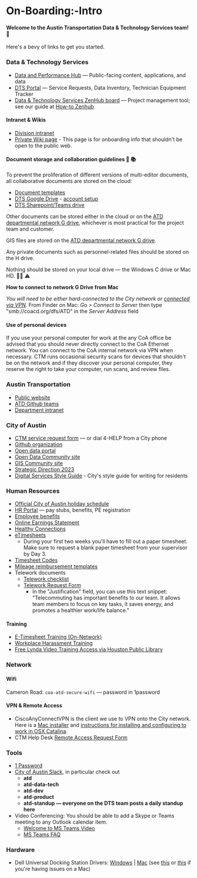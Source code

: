 # On-Boarding:-Intro

#### ​Welcome to the Austin Transportation Data & Technology Services team! 👋

Here's a bevy of links to get you started.​

### Data & Technology Services

* [Data and Performance Hub](http://transportation.austintexas.io/) — Public-facing content, applications, and data
* [DTS Portal](http://atd.knack.com/dts) — Service Requests, Data Inventory, Technician Equipment Tracker
* [Data & Technology Services ZenHub board](https://github.com/cityofaustin/atd-data-tech#workspaces/data--tech-services-5caf7dc6ecad11531cc418ef/board?repos=138333607) — Project management tool; see our guide at [How-to Zenhub](https://github.com/cityofaustin/atd-data-tech/wiki/How-to-ZenHub)

#### Intranet & Wikis

* [Division intranet](https://cityofaustin.sharepoint.com/sites/ATD/DTS/default.aspx)
* [Private Wiki page](https://github.com/orgs/cityofaustin/teams/transportation/discussions/4) - This page is for onboarding info that shouldn't be open to the public web.

#### Document storage and collaboration guidelines 📝 📚

​To prevent the proliferation of different versions of multi-editor documents, all collaborative documents are stored on the cloud:

* [Document templates](https://drive.google.com/open?id=1Txqc8xGkwa3h9lrRoXGzGjLlVo0S8DA6)
* ​[DTS Google Drive](https://drive.google.com/drive/folders/1fNmU-czryk5wJsn1gmb4WYUJJdut8Me7)​ - [​account setup](https://github.com/cityofaustin/atd-data-tech/wiki/Using-Google-as-a-City-employee)​​
* [DTS Sharepoint/Teams drive](https://teams.microsoft.com/_#/tab::7dc26d1f-21aa-43dd-9dd9-ab25188b15a7/General?threadId=19:6125816a2bd34142a9b23fc916a968b8%40thread.skype&ctx=channel)

Other documents can be stored either in the cloud or on the [ATD departmental network G drive](https://coacd.org/dfs/ATD), whichever is most practical for the project team and customer.

GIS files are stored on the [ATD departmental network G drive](https://coacd.org/dfs/ATD).

Any private documents such as personnel-related files should be stored on the H drive.

Nothing should be stored on your local drive — the Windows C drive or Mac HD. 🙅‍♀️ ⚠️

**How to connect to network G Drive from Mac**

_You will need to be either hard-connected to the City network or_ [_connected via VPN_](https://github.com/cityofaustin/atd-data-tech/wiki/On-Boarding%3A-Intro#vpn--remote-access)_._ From Finder on Mac: _Go &gt; Connect to Server_ then type "smb://coacd.org/dfs/ATD" in the _Server Address_ field

#### Use of personal devices

If you use your personal computer for work at the any CoA office be advised that you should never directly connect to the CoA Ethernet network. You can connect to the CoA internal network via VPN when necessary. CTM runs occasional security scans for devices that shouldn't be on the network and if they discover your personal computer, they reserve the right to take your computer, run scans, and review files.

### Austin Transportation

* [Public website](http://www.austintexas.gov/department/transportation)
* [ATD Github teams](https://github.com/orgs/cityofaustin/teams/transportation)
* [Department intranet](https://cityofaustin.sharepoint.com/sites/ATD/default.aspx)

### City of Austin

* [CTM service request form](https://cityofaustin.seamlessdocs.com/f/service_desk) — or dial 4-HELP from a City phone
* [Github organization](https://github.com/cityofaustin)
* [Open data portal](https://data.austintexas.gov/)
* [Open Data Community site](https://opendata.bloomfire.com/)
* [GIS Community site](https://austingis.bloomfire.com/)
* [Strategic Direction 2023](https://austinstrategicplan.bloomfire.com/posts/3301043-austin-strategic-direction-2023-final)
* [Digital Services Style Guide](https://cityofaustin.github.io/digital-services-style-guide/introduction/) - City's style guide for writing for residents

### Human Resources

* [Official City of Austin holiday schedule](http://www.austintexas.gov/department/official-city-holidays)
* [HR Portal](https://hrdcfprod.coacd.org/) — pay stubs, benefits, PE registration
* [Employee benefits](http://www.austintexas.gov/department/active-employee-benefits/)
* [Online Earnings Statement](https://www.ci.austin.tx.us/eaccess/default.cfm)
* [Healthy Connections](http://cityspace.ci.austin.tx.us/services/healthyconnections)
* [eTimesheets](https://pwdweb.austintexas.gov/timesheet/pwd.cfm)
  * During your first two weeks you'll have to fill out a paper timesheet. Make sure to request a blank paper timesheet from your supervisor by Day 3.
* [Timesheet Codes](https://cityofaustin.sharepoint.com/sites/ATD/Administration/SitePages/Earn%20Codes.aspx)
* [Mileage reimbursement templates](https://cityofaustin.sharepoint.com/:b:/r/sites/ATD/DTS/Shared%20Documents/Admin/MileageReport_TEMPLATE_FY19_fillable.pdf?csf=1)
* Telework documents
  * [Telework checklist](on-boarding:files/telework_checklist.pdf)
  * [Telework Request Form](on-boarding:files/Telework_Request_Form_fillable.pdf)
    * In the "Justification" field, you can use this text snippet: "Telecommuting has important benefits to our team. It allows team members to focus on key tasks, it saves energy, and promotes a healthier work/life balance."

#### Training

* [E-Timesheet Training \(On-Network\)](http://coaspweb1/sites/PWD/PWU/SitePages/ATDLearn.aspx)
* [Workplace Harassment Training](http://coaspweb1/sites/PWD/PWU/SitePages/ATDLearn.aspx)
* [Free Lynda Video Training Access via Houston Public Library](https://austininnovation.slack.com/archives/C04KZA1TX/p1562946735079000)

### Network

#### Wifi

Cameron Road: `coa-atd-secure-wifi` — password in 1password

#### VPN & Remote Access

* CiscoAnyConnectVPN is the client we use to VPN onto the City network. Here is a [Mac installer](https://drive.google.com/open?id=18mmPsxuxaDBhIPlRCMVoMoiHRYyXMjSC) and [instructions for installing and configuring to work in OSX Catalina](https://docs.google.com/document/d/1_RoFPflbpzvWOuSq7g2WbNidgPkbWdTmIoa4Fftf94Q/edit#). 
* CTM Help Desk [Remote Access Request Form](https://apps.austintexas.gov/helpdesk/remote/)

### Tools

* [1 Password](http://1password.com/)
* [City of Austin Slack](https://austininnovation.slack.com/signup), in particular check out 
  * **atd**
  * **atd-data-tech**
  * **atd-dev​**
  * **atd-product​**
  * **atd-standup — everyone on the DTS team posts a daily standup here**
* Video Conferencing: You should be able to add a Skype or Teams meeting to any Outlook calendar item. 
  * [Welcome to MS Teams Video](https://support.office.com/en-us/article/video-welcome-to-microsoft-teams-b98d533f-118e-4bae-bf44-3df2470c2b12)
  * [MS Teams FAQ](https://teams.microsoft.com/_#/help)

### Hardware

* Dell Universal Docking Station Drivers: [Windows](https://www.dell.com/support/home/us/en/04/product-support/product/dell-universal-dock-d6000/drivers) \| [Mac](https://www.displaylink.com/downloads/macos) \(see [this](https://support.displaylink.com/knowledgebase/articles/1188004-macos-10-13-or-10-14-video-functionality-not-enab) or [this](https://support.displaylink.com/knowledgebase/articles/1916602-macos-catalina-10-15-screen-recording-permission) if you're having issues on a Mac\)

